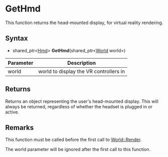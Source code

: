 # GetHmd

This function returns the head-mounted display, for virtual reality rendering.

## Syntax

- shared_ptr<[Hmd](Hmd.md)\> **GetHmd**(shared_ptr<[World](World.md) world\>)

| Parameter | Description |
|---|---|
| world | world to display the VR controllers in |

## Returns

Returns an object representing the user's head-mounted display. This will always be returned, regardless of whether the headset is plugged in or active.

## Remarks

This function must be called before the first call to [World::Render](World_Render.md).

The world parameter will be ignored after the first call to this function.
